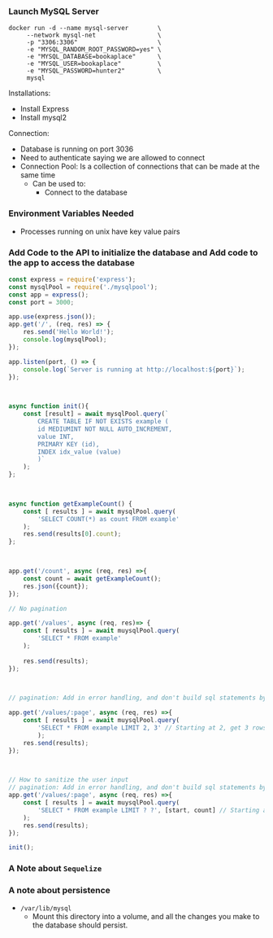 ### Launch MySQL Server
```
docker run -d --name mysql-server        \
     --network mysql-net                 \
     -p "3306:3306"                      \
     -e "MYSQL_RANDOM_ROOT_PASSWORD=yes" \
     -e "MYSQL_DATABASE=bookaplace"      \
     -e "MYSQL_USER=bookaplace"          \
     -e "MYSQL_PASSWORD=hunter2"         \
     mysql
```

Installations:
* Install Express
* Install mysql2

Connection: 
* Database is running on port 3036 
* Need to authenticate saying we are allowed to connect
* Connection Pool: Is a collection of connections that can be made at the same time
	* Can be used to:
		* Connect to the database
### Environment Variables Needed
* Processes running on unix have key value pairs
### Add Code to the API to initialize the database and Add code to the app to access the database
```js
const express = require('express');
const mysqlPool = require('./mysqlpool');
const app = express();
const port = 3000;

app.use(express.json());
app.get('/', (req, res) => {
	res.send('Hello World!');
	console.log(mysqlPool);
});

app.listen(port, () => {
	console.log(`Server is running at http://localhost:${port}`);
});

  

async function init(){
	const [result] = await mysqlPool.query(`
		CREATE TABLE IF NOT EXISTS example (
		id MEDIUMINT NOT NULL AUTO_INCREMENT,
		value INT,
		PRIMARY KEY (id),
		INDEX idx_value (value)
		)`
	);
};

  

async function getExampleCount() {
	const [ results ] = await mysqlPool.query(
		'SELECT COUNT(*) as count FROM example'
	);
	res.send(results[0].count);
};

  

app.get('/count', async (req, res) =>{
	const count = await getExampleCount();
	res.json({count});
});

// No pagination

app.get('/values', async (req, res)=> {
	const [ results ] = await muysqlPool.query(
		'SELECT * FROM example'
	);
	
	res.send(results);
});

  

// pagination: Add in error handling, and don't build sql statements by hand

app.get('/values/:page', async (req, res) =>{
	const [ results ] = await muysqlPool.query(
		'SELECT * FROM example LIMIT 2, 3' // Starting at 2, get 3 rows
		);
	res.send(results);
});

  

// How to sanitize the user input
// pagination: Add in error handling, and don't build sql statements by hand
app.get('/values/:page', async (req, res) =>{
	const [ results ] = await muysqlPool.query(
		'SELECT * FROM example LIMIT ? ?', [start, count] // Starting at 2, get 3 rows
	);
	res.send(results);
});

init();
```

### A Note about `Sequelize`

### A note about persistence
* `/var/lib/mysql`
	* Mount this directory into a volume, and all the changes you make to the database should persist.